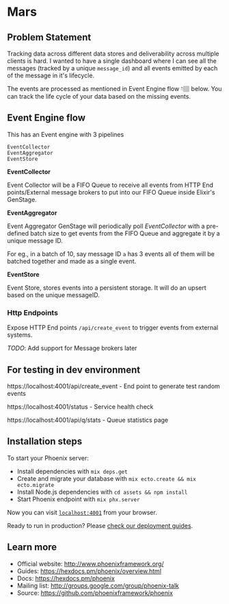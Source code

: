 # Mars

## Problem Statement

Tracking data across different data stores and deliverability across multiple clients is hard. I wanted to have a single dashboard where I can see all the messages (tracked by a unique `message_id`) and all events emitted by each of the message in it's lifecycle. 

The events are processed as mentioned in Event Engine flow 👇🏽 below. You can track the life cycle of your data based on the missing events.

## Event Engine flow

This has an Event engine with 3 pipelines

```
EventCollector
EventAggregator
EventStore
```

**EventCollector**

Event Collector will be a FIFO Queue to receive all events from HTTP End points/External message brokers to put into our FIFO Queue inside Elixir's GenStage.

**EventAggregator**

Event Aggregator GenStage will periodically poll *EventCollector* with a pre-defined batch size to get events from the FIFO Queue and aggregate it by a unique message ID. 

For eg., in a batch of 10, say message ID `a` has 3 events all of them will be batched together and made as a single event. 

**EventStore**

Event Store, stores events into a persistent storage. It will do an upsert based on the unique messageID. 

### Http Endpoints

Expose HTTP End points `/api/create_event` to trigger events from external systems.

*TODO*: Add support for Message brokers later

## For testing in dev environment

https://localhost:4001/api/create_event - End point to generate test random events

https://localhost:4001/status - Service health check

https://localhost:4001/api/q/stats - Queue statistics page

## Installation steps

To start your Phoenix server:

  * Install dependencies with `mix deps.get`
  * Create and migrate your database with `mix ecto.create && mix ecto.migrate`
  * Install Node.js dependencies with `cd assets && npm install`
  * Start Phoenix endpoint with `mix phx.server`

Now you can visit [`localhost:4001`](http://localhost:4001) from your browser.

Ready to run in production? Please [check our deployment guides](https://hexdocs.pm/phoenix/deployment.html).

## Learn more

  * Official website: http://www.phoenixframework.org/
  * Guides: https://hexdocs.pm/phoenix/overview.html
  * Docs: https://hexdocs.pm/phoenix
  * Mailing list: http://groups.google.com/group/phoenix-talk
  * Source: https://github.com/phoenixframework/phoenix
